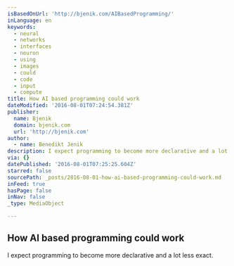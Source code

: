 ```yaml
---
isBasedOnUrl: 'http://bjenik.com/AIBasedProgramming/'
inLanguage: en
keywords:
  - neural
  - networks
  - interfaces
  - neuron
  - using
  - images
  - could
  - code
  - input
  - compute
title: How AI based programming could work
dateModified: '2016-08-01T07:24:54.381Z'
publisher:
  name: Bjenik
  domain: bjenik.com
  url: 'http://bjenik.com'
author:
  - name: Benedikt Jenik
description: I expect programming to become more declarative and a lot less exact.
via: {}
datePublished: '2016-08-01T07:25:25.604Z'
starred: false
sourcePath: _posts/2016-08-01-how-ai-based-programming-could-work.md
inFeed: true
hasPage: false
inNav: false
_type: MediaObject

---
```

<article style=""><h1>How AI based programming could work</h1><p>I expect programming to become more declarative and a lot less exact.</p></article>